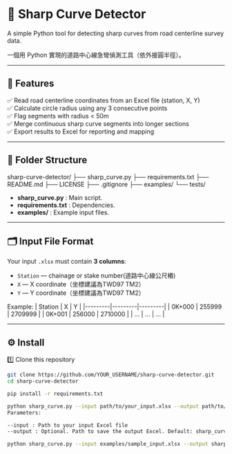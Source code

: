 # 📏 Sharp Curve Detector

A simple Python tool for detecting sharp curves from road centerline survey data.

一個用 Python 實現的道路中心線急彎偵測工具（依外接圓半徑）。

---

## 🚧 Features

✅ Read road centerline coordinates from an Excel file (station, X, Y)  
✅ Calculate circle radius using any 3 consecutive points  
✅ Flag segments with radius < 50m  
✅ Merge continuous sharp curve segments into longer sections  
✅ Export results to Excel for reporting and mapping

---

## 📂 Folder Structure

sharp-curve-detector/
├── sharp_curve.py
├── requirements.txt
├── README.md
├── LICENSE
├── .gitignore
├── examples/
└── tests/


- **sharp_curve.py** : Main script.
- **requirements.txt** : Dependencies.
- **examples/** : Example input files.


---

## 🗂️ Input File Format

Your input `.xlsx` must contain **3 columns**:
- `Station` — chainage or stake number(道路中心線公尺樁) 
- `X` — X coordinate（坐標建議為TWD97 TM2）
- `Y` — Y coordinate（坐標建議為TWD97 TM2）

Example:
| Station | X       | Y       |
|---------|---------|---------|
| 0K+000  | 255999  | 2709999 |
| 0K+001  | 256000  | 2710000 |
| ...     | ...     | ...     |

---

## ⚙️ Install

1️⃣ Clone this repository  
```bash
git clone https://github.com/YOUR_USERNAME/sharp-curve-detector.git
cd sharp-curve-detector

pip install -r requirements.txt

python sharp_curve.py --input path/to/your_input.xlsx --output path/to/output.xlsx
Parameters:

--input : Path to your input Excel file
--output : Optional. Path to save the output Excel. Default: sharp_curves_output.xlsx

python sharp_curve.py --input examples/sample_input.xlsx --output sharp_curves_output.xlsx
